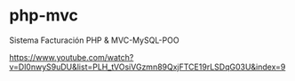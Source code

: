 # php-mvc

Sistema Facturación PHP &amp; MVC-MySQL-POO

https://www.youtube.com/watch?v=Dl0nwyS9uDU&list=PLH_tVOsiVGzmn89QxjFTCE19rLSDqG03U&index=9
